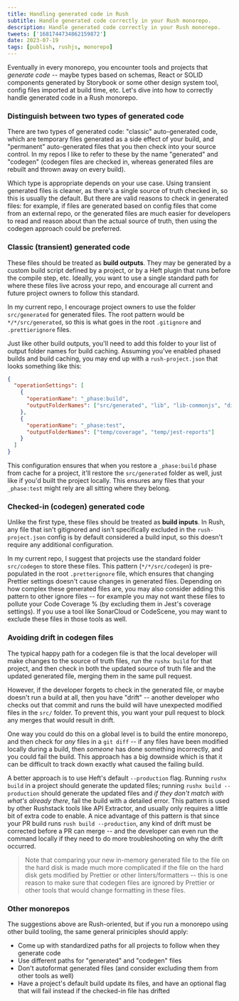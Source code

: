 ```yaml
---
title: Handling generated code in Rush
subtitle: Handle generated code correctly in your Rush monorepo.
description: Handle generated code correctly in your Rush monorepo.
tweets: ['1681744734862159872']
date: 2023-07-19
tags: [publish, rushjs, monorepo]
---
```


Eventually in every monorepo, you encounter tools and projects that _generate code_ -- maybe types based on schemas, React or SOLID components generated by Storybook or some other design system tool, config files imported at build time, etc. Let's dive into how to correctly handle generated code in a Rush monorepo.

### Distinguish between two types of generated code

There are two types of generated code: "classic" auto-generated code, which are temporary files generated as a side effect of your build, and "permanent" auto-generated files that you then check into your source control. In my repos I like to refer to these by the name "generated" and "codegen" (codegen files are checked in, whereas generated files are rebuilt and thrown away on every build).

Which type is appropriate depends on your use case. Using transient generated files is cleaner, as there's a single source of truth checked in, so this is usually the default. But there are valid reasons to check in generated files: for example, if files are generated based on config files that come from an external repo, or the generated files are much easier for developers to read and reason about than the actual source of truth, then using the codegen approach could be preferred.

### Classic (transient) generated code

These files should be treated as **build outputs**. They may be generated by a custom build script defined by a project, or by a Heft plugin that runs before the compile step, etc. Ideally, you want to use a single standard path for where these files live across your repo, and encourage all current and future project owners to follow this standard.

In my current repo, I encourage project owners to use the folder `src/generated` for generated files. The root pattern would be `*/*/src/generated`, so this is what goes in the root `.gitignore` and `.prettierignore` files.

Just like other build outputs, you'll need to add this folder to your list of output folder names for build caching. Assuming you've enabled phased builds and build caching, you may end up with a `rush-project.json` that looks something like this:

```json
{
  "operationSettings": [
    {
      "operationName": "_phase:build",
      "outputFolderNames": ["src/generated", "lib", "lib-commonjs", "dist", ".heft"]
    },
    {
      "operationName": "_phase:test",
      "outputFolderNames": ["temp/coverage", "temp/jest-reports"]
    }
  ]
}
```

This configuration ensures that when you restore a `_phase:build` phase from cache for a project, it'll restore the `src/generated` folder as well, just like if you'd built the project locally. This ensures any files that your `_phase:test` might rely are all sitting where they belong.

### Checked-in (codegen) generated code

Unlike the first type, these files should be treated as **build inputs**. In Rush, any file that isn't gitignored and isn't specifically excluded in the `rush-project.json` config is by default considered a build input, so this doesn't require any additional configuration.

In my current repo, I suggest that projects use the standard folder `src/codegen` to store these files. This pattern (`*/*/src/codegen`) is pre-populated in the root `.pretterignore` file, which ensures that changing Prettier settings doesn't cause changes in generated files. Depending on how complex these generated files are, you may also consider adding this pattern to other ignore files -- for example you may not want these files to pollute your Code Coverage % (by excluding them in Jest's coverage settings). If you use a tool like SonarCloud or CodeScene, you may want to exclude these files in those tools as well.

### Avoiding drift in codegen files

The typical happy path for a codegen file is that the local developer will make changes to the source of truth files, run the `rushx build` for that project, and then check in both the updated source of truth file and the updated generated file, merging them in the same pull request.

However, if the developer forgets to check in the generated file, or maybe doesn't run a build at all, then you have "drift" -- another developer who checks out that commit and runs the build will have unexpected modified files in the `src/` folder. To prevent this, you want your pull request to block any merges that would result in drift.

One way you could do this on a global level is to build the entire monorepo, and then check for _any_ files in a `git diff` -- if any files have been modified locally during a build, then _someone_ has done something incorrectly, and you could fail the build. This approach has a big downside which is that it can be difficult to track down exactly what caused the failing build.

A better approach is to use Heft's default `--production` flag. Running `rushx build` in a project should generate the updated files; running `rushx build --production` should generate the updated files and _if they don't match with what's already there_, fail the build with a detailed error. This pattern is used by other Rushstack tools like API Extractor, and usually only requires a little bit of extra code to enable. A nice advantage of this pattern is that since your PR build runs `rush build --production`, any kind of drift must be corrected before a PR can merge -- and the developer can even run the command locally if they need to do more troubleshooting on why the drift occurred.

> Note that comparing your new in-memory generated file to the file on the hard disk is made much more complicated if the file on the hard disk gets modified by Prettier or other linters/formatters -- this is one reason to make sure that codegen files are ignored by Prettier or other tools that would change formatting in these files.

### Other monorepos

The suggestions above are Rush-oriented, but if you run a monorepo using other build tooling, the same general priniciples should apply:

 - Come up with standardized paths for all projects to follow when they generate code
 - Use different paths for "generated" and "codegen" files
 - Don't autoformat generated files (and consider excluding them from other tools as well)
 - Have a project's default build update its files, and have an optional flag that will fail instead if the checked-in file has drifted
